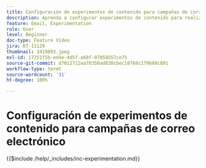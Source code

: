 ```yaml
---
title: Configuración de experimentos de contenido para campañas de correo electrónico
description: Aprenda a configurar experimentos de contenido para realizar pruebas A/B y explorar el contenido de correo electrónico que mejor impulsa sus objetivos empresariales.
feature: Email, Experimentation
role: User
level: Beginner
doc-type: Feature Video
jira: KT-11129
thumbnail: 3419893.jpeg
exl-id: 17251f5b-ed4e-4d5f-a68f-07059557ce75
source-git-commit: d7012722aa70350ad830cbec18768c179b88c891
workflow-type: tm+mt
source-wordcount: '31'
ht-degree: 100%

---
```


# Configuración de experimentos de contenido para campañas de correo electrónico

{{$include /help/_includes/inc-experimentation.md}}
